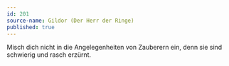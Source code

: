 ```yaml
---
id: 201
source-name: Gildor (Der Herr der Ringe)
published: true
---
```

 Misch dich nicht in die Angelegenheiten von Zauberern ein, denn sie sind schwierig und rasch erzürnt.
